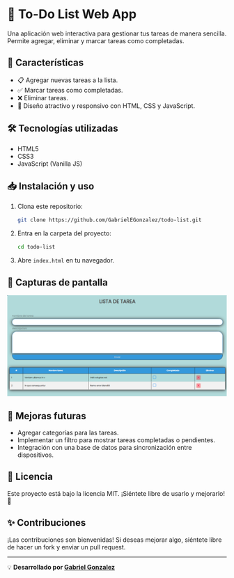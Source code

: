 # 📌 To-Do List Web App

Una aplicación web interactiva para gestionar tus tareas de manera sencilla. Permite agregar, eliminar y marcar tareas como completadas.

## 🚀 Características
- 📋 Agregar nuevas tareas a la lista.
- ✅ Marcar tareas como completadas.
- ❌ Eliminar tareas.
- 🎨 Diseño atractivo y responsivo con HTML, CSS y JavaScript.

## 🛠️ Tecnologías utilizadas
- HTML5
- CSS3
- JavaScript (Vanilla JS)

## 📥 Instalación y uso
1. Clona este repositorio:
   ```bash
   git clone https://github.com/GabrielEGonzalez/todo-list.git
   ```
2. Entra en la carpeta del proyecto:
   ```bash
   cd todo-list
   ```
3. Abre `index.html` en tu navegador.

## 📸 Capturas de pantalla 
   ![Captura de pantalla](https://github.com/GabrielEGonzalez/todo-list/raw/main/Captura%20de%20pantalla%202025-02-19%20003700.png)


## 📌 Mejoras futuras
- Agregar categorías para las tareas.
- Implementar un filtro para mostrar tareas completadas o pendientes.
- Integración con una base de datos para sincronización entre dispositivos.

## 📝 Licencia
Este proyecto está bajo la licencia MIT. ¡Siéntete libre de usarlo y mejorarlo! 🚀

## ✨ Contribuciones
¡Las contribuciones son bienvenidas! Si deseas mejorar algo, siéntete libre de hacer un fork y enviar un pull request.

---
💡 **Desarrollado por [Gabriel Gonzalez](https://github.com/GabrielEGonzalez)**

